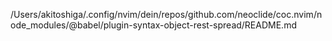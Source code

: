 /Users/akitoshiga/.config/nvim/dein/repos/github.com/neoclide/coc.nvim/node_modules/@babel/plugin-syntax-object-rest-spread/README.md